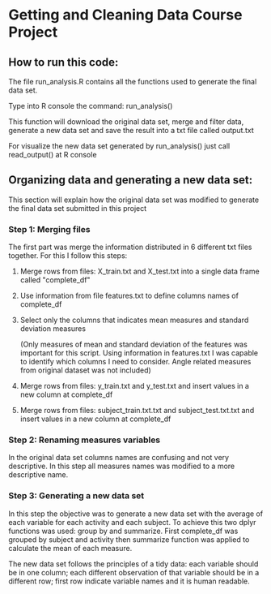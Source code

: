 Getting and Cleaning Data Course Project
====

## How to run this code:
The file run_analysis.R contains all the functions used to generate the final data set.

Type into R console the command: run_analysis() 

This function will download the original data set, merge and filter data, generate a new data set and save the result into a txt file called output.txt

For visualize the new data set generated by run_analysis() just call read_output() at R console


## Organizing data and generating a new data set:

This section will explain how the original data set was modified to generate the final data set submitted in this project

### Step 1: Merging files

The first part was merge the information distributed in 6 different txt files together. For this I follow this steps:

1. Merge rows from files: X_train.txt and X_test.txt into a single data frame called "complete_df"
2. Use information from file features.txt to define columns names of complete_df
3. Select only the columns that indicates mean measures and standard deviation measures

   (Only measures of mean and standard deviation of the features was important for this script. Using information in        features.txt I was capable to identify which columns I need to consider. Angle related measures from original dataset    was not included)

4. Merge rows from files: y_train.txt and y_test.txt and insert values in a new column at complete_df
5. Merge rows from files: subject_train.txt.txt and subject_test.txt.txt and insert values in a new column at complete_df


### Step 2: Renaming measures variables

In the original data set columns names are confusing and not very descriptive. In this step all measures names was modified to a more descriptive name.

### Step 3: Generating a new data set

In this step the objective was to generate a new data set with the average of each variable for each activity and each subject. To achieve this two dplyr functions was used: group by and summarize. First complete_df was grouped by subject and activity then summarize function was applied to calculate the mean of each measure.

The new data set follows the principles of a tidy data: each variable should be in one column; each different observation of that variable should be in a different row; first row indicate variable names and it is human readable.